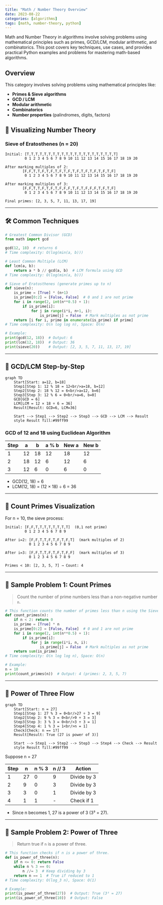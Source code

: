 ```yaml
---
title: "Math / Number Theory Overview"
date: 2023-08-22
categories: [algorithms]
tags: [math, number-theory, python]
---
```


Math and Number Theory in algorithms involve solving problems using mathematical principles such as primes, GCD/LCM, modular arithmetic, and combinatorics. This post covers key techniques, use cases, and provides practical Python examples and problems for mastering math-based algorithms.

## Overview

This category involves solving problems using mathematical principles like:

- **Primes & Sieve algorithms**
- **GCD / LCM**
- **Modular arithmetic**
- **Combinatorics**
- **Number properties** (palindromes, digits, factors)

## 🧩 Visualizing Number Theory

### Sieve of Eratosthenes (n = 20)

```
Initial: [T,T,T,T,T,T,T,T,T,T,T,T,T,T,T,T,T,T,T,T,T]
         0 1 2 3 4 5 6 7 8 9 10 11 12 13 14 15 16 17 18 19 20

After marking multiples of 2:
        [F,F,T,T,F,T,F,T,F,T,F,T,F,T,F,T,F,T,F,T,F]
         0 1 2 3 4 5 6 7 8 9 10 11 12 13 14 15 16 17 18 19 20

After marking multiples of 3:
        [F,F,T,T,F,T,F,T,F,F,F,T,F,T,F,F,F,T,F,T,F]
         0 1 2 3 4 5 6 7 8 9 10 11 12 13 14 15 16 17 18 19 20

Final primes: [2, 3, 5, 7, 11, 13, 17, 19]
```

---

## 🛠️ Common Techniques

```python
# Greatest Common Divisor (GCD)
from math import gcd

gcd(12, 18)  # returns 6
# Time complexity: O(log(min(a, b)))

# Least Common Multiple (LCM)
def lcm(a, b):
    return a * b // gcd(a, b)  # LCM formula using GCD
# Time complexity: O(log(min(a, b)))

# Sieve of Eratosthenes (generate primes up to n)
def sieve(n):
    is_prime = [True] * (n+1)
    is_prime[0:2] = [False, False]  # 0 and 1 are not prime
    for i in range(2, int(n**0.5) + 1):
        if is_prime[i]:
            for j in range(i*i, n+1, i):
                is_prime[j] = False  # Mark multiples as not prime
    return [i for i, prime in enumerate(is_prime) if prime]
# Time complexity: O(n log log n), Space: O(n)

# Example:
print(gcd(12, 18))  # Output: 6
print(lcm(12, 18))  # Output: 36
print(sieve(20))    # Output: [2, 3, 5, 7, 11, 13, 17, 19]
```

---

## 🧩 GCD/LCM Step-by-Step

```mermaid
graph TD
    Start[Start: a=12, b=18]
    Step1[Step 1: 12 % 18 = 12<br/>a=18, b=12]
    Step2[Step 2: 18 % 12 = 6<br/>a=12, b=6]
    Step3[Step 3: 12 % 6 = 0<br/>a=6, b=0]
    GCD[GCD = 6]
    LCM[LCM = 12 × 18 ÷ 6 = 36]
    Result[Result: GCD=6, LCM=36]

    Start --> Step1 --> Step2 --> Step3 --> GCD --> LCM --> Result
    style Result fill:#99ff99
```

### GCD of 12 and 18 using Euclidean Algorithm

| Step | a  | b  | a % b | New a | New b |
|------|----|----|-------|-------|-------|
| 1    | 12 | 18 | 12    | 18    | 12    |
| 2    | 18 | 12 | 6     | 12    | 6     |
| 3    | 12 | 6  | 0     | 6     | 0     |

- GCD(12, 18) = 6
- LCM(12, 18) = (12 × 18) ÷ 6 = 36

---

## 🧩 Count Primes Visualization

For n = 10, the sieve process:

```
Initial: [F,F,T,T,T,T,T,T,T,T]  (0,1 not prime)
         0 1 2 3 4 5 6 7 8 9

After i=2: [F,F,T,T,F,T,F,T,F,T]  (mark multiples of 2)
           0 1 2 3 4 5 6 7 8 9

After i=3: [F,F,T,T,F,T,F,T,F,F]  (mark multiples of 3)
           0 1 2 3 4 5 6 7 8 9

Primes < 10: [2, 3, 5, 7] → Count: 4
```

---

## 📘 Sample Problem 1: Count Primes

> Count the number of prime numbers less than a non-negative number `n`.

```python
# This function counts the number of primes less than n using the Sieve of Eratosthenes.
def count_primes(n):
    if n < 2: return 0
    is_prime = [True] * n
    is_prime[0:2] = [False, False]  # 0 and 1 are not prime
    for i in range(2, int(n**0.5) + 1):
        if is_prime[i]:
            for j in range(i*i, n, i):
                is_prime[j] = False  # Mark multiples as not prime
    return sum(is_prime)
# Time complexity: O(n log log n), Space: O(n)

# Example:
n = 10
print(count_primes(n))  # Output: 4 (primes: 2, 3, 5, 7)
```

---

## 🧩 Power of Three Flow

```mermaid
graph TD
    Start[Start: n = 27]
    Step1[Step 1: 27 % 3 = 0<br/>27 ÷ 3 = 9]
    Step2[Step 2: 9 % 3 = 0<br/>9 ÷ 3 = 3]
    Step3[Step 3: 3 % 3 = 0<br/>3 ÷ 3 = 1]
    Step4[Step 4: 1 % 3 = 1<br/>n = 1]
    Check[Check: n == 1?]
    Result[Result: True (27 is power of 3)]

    Start --> Step1 --> Step2 --> Step3 --> Step4 --> Check --> Result
    style Result fill:#99ff99
```

Suppose n = 27

| Step | n  | n % 3 | n // 3 | Action        |
|------|----|-------|--------|---------------|
| 1    | 27 | 0     | 9      | Divide by 3   |
| 2    | 9  | 0     | 3      | Divide by 3   |
| 3    | 3  | 0     | 1      | Divide by 3   |
| 4    | 1  | 1     | -      | Check if 1    |

- Since n becomes 1, 27 is a power of 3 (3³ = 27).

---

## 📘 Sample Problem 2: Power of Three

> Return true if `n` is a power of three.

```python
# This function checks if n is a power of three.
def is_power_of_three(n):
    if n <= 0: return False
    while n % 3 == 0:
        n //= 3  # Keep dividing by 3
    return n == 1  # True if reduced to 1
# Time complexity: O(log_3 n), Space: O(1)

# Example:
print(is_power_of_three(27))  # Output: True (3³ = 27)
print(is_power_of_three(10))  # Output: False
```